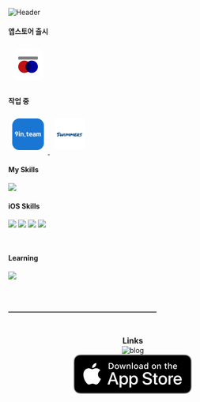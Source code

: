 <img src="https://capsule-render.vercel.app/api?type=waving&color=0:f20c08,50:fe9625,100:c052d9&height=250&section=header&text=HeonJin%20Ha&fontColor=FFFFFF&fontSize=90&animation=fadeIn&fontAlignY=38&desc=iOS%20App%20Developer&descAlignY=60&descAlign=67"
    alt="Header" style="max-width: 100%;">

#### 앱스토어 출시

<a href="https://github.com/heonha/koget-ios">
    <img src="assets/koget.png"
        style="width: 64px; height: 64px; border-radius: 20px; object-fit: cover; padding: 8px;">
</a>

#### 작업 중

<a href="https://github.com/9in-team/iOS">
    <img src="assets/nineInteam.png"
        style="width: 64px; height: 64px; padding: 8px;">
</a>
<a href="https://github.com/heonha/swimmers-ios">
    <img src="assets/swimmers.png"
        style="width: 64px; height: 64px; padding: 8px;">
</a>

<br>


#### My Skills

<img src="https://skillicons.dev/icons?i=swift,bash,aws,firebase,figma" style="max-width: 100%;">

<br>

#### iOS Skills

<img src="https://img.shields.io/badge/SwiftUI-0f4cd4.svg?style=for-the-badge&logo=swift&logoColor=white"
    style="max-width: 100%;">
<img src="https://img.shields.io/badge/UIKit-ffcb2f.svg?style=for-the-badge&logo=swift&logoColor=white"
    style="max-width: 100%;">
<img src="https://img.shields.io/badge/XCTest-2a974c.svg?style=for-the-badge&logo=swift&logoColor=white"
    style="max-width: 100%;">
<img src="https://img.shields.io/badge/Coredata-2683c9.svg?style=for-the-badge&logo=swift&logoColor=white"
    style="max-width: 100%;">


<br>

#### Learning

<img src="https://img.shields.io/badge/combine-d2128a.svg?style=for-the-badge&logo=swift&logoColor=white"
    style="max-width: 100%;">

<br>
<br>

<hr style="border: none; border-top: 1px solid gray; width: 300px;">

<br>

<p style="text-align: center; font-weight: bold; font-size: medium;">Links</p>
<div style="display: flex; flex-direction: column; align-items: center; justify-content: center; height: 70px;">
<img src="https://img.shields.io/badge/heon.dev-white?style=for-the-badge&logo=tistory&logoColor=e24c34" alt="blog">
<a href="https://apple.co/3SZORzd">
    <img src="assets/downloadToAppstore.svg" alt="코젯 다운로드">
</a>
</div>